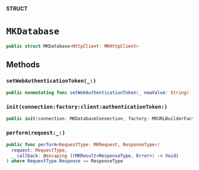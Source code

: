 **STRUCT**

# `MKDatabase`

```swift
public struct MKDatabase<HttpClient: MKHttpClient>
```

## Methods
### `setWebAuthenticationToken(_:)`

```swift
public nonmutating func setWebAuthenticationToken(_ newValue: String)
```

### `init(connection:factory:client:authenticationToken:)`

```swift
public init(connection: MKDatabaseConnection, factory: MKURLBuilderFactory? = nil, client: HttpClient, authenticationToken: String? = nil)
```

### `perform(request:_:)`

```swift
public func perform<RequestType: MKRequest, ResponseType>(
  request: RequestType,
  _ callback: @escaping ((MKResult<ResponseType, Error>) -> Void)
) where RequestType.Response == ResponseType
```
